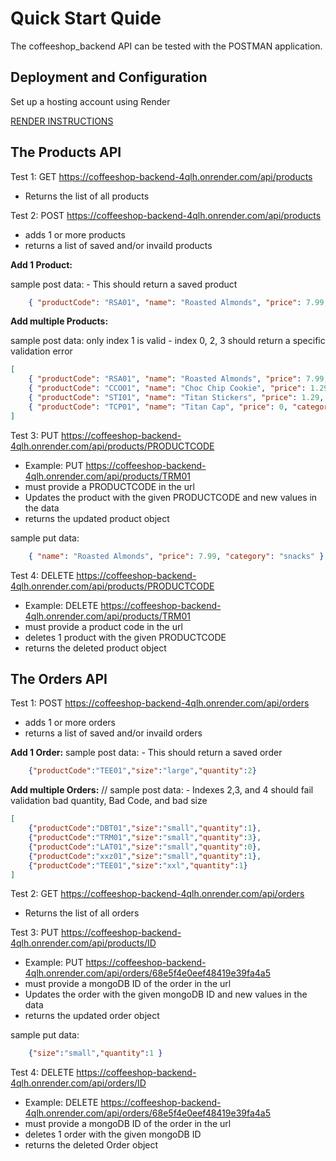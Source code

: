 # Quick Start Quide
The coffeeshop_backend API can be tested with the POSTMAN application.

## Deployment and Configuration
Set up a hosting account using Render

[RENDER INSTRUCTIONS](AI_Prompt_results_Render.md)

## The Products API

Test 1: GET https://coffeeshop-backend-4qlh.onrender.com/api/products
-  Returns the list of all products

Test 2: POST https://coffeeshop-backend-4qlh.onrender.com/api/products
- adds 1 or more products
- returns a list of saved and/or invaild products 

**Add 1 Product:** 

sample post data: - This should return a saved product
```json    
    { "productCode": "RSA01", "name": "Roasted Almonds", "price": 7.99, "category": "snacks" } 
```

**Add multiple Products:**

sample post data:  only index 1 is valid - index 0, 2, 3 should return a specific validation error
```json
[   
    { "productCode": "RSA01", "name": "Roasted Almonds", "price": 7.99, "category": "snacks" },
    { "productCode": "CCO01", "name": "Choc Chip Cookie", "price": 1.29, "category": "bakery" },
    { "productCode": "STI01", "name": "Titan Stickers", "price": 1.29, "category": "stuff" },
    { "productCode": "TCP01", "name": "Titan Cap", "price": 0, "categoryz": "merch" }
]
```

Test 3: PUT https://coffeeshop-backend-4qlh.onrender.com/api/products/PRODUCTCODE
- Example: PUT https://coffeeshop-backend-4qlh.onrender.com/api/products/TRM01
- must provide a PRODUCTCODE in the url
- Updates the product with the given PRODUCTCODE and new values in the data 
- returns the updated product object

sample put data: 
```json    
    { "name": "Roasted Almonds", "price": 7.99, "category": "snacks" } 
```

Test 4: DELETE https://coffeeshop-backend-4qlh.onrender.com/api/products/PRODUCTCODE

- Example: DELETE https://coffeeshop-backend-4qlh.onrender.com/api/products/TRM01
- must provide a product code in the url
- deletes 1 product with the given PRODUCTCODE
- returns the deleted product object


## The Orders API

Test 1: POST https://coffeeshop-backend-4qlh.onrender.com/api/orders
 - adds 1 or more orders
 - returns a list of saved and/or invaild orders 

**Add 1 Order:** 
sample post data: - This should return a saved order
```json    
    {"productCode":"TEE01","size":"large","quantity":2}
```

**Add multiple Orders:**
// sample post data: - Indexes 2,3, and 4 should fail validation bad quantity, Bad Code, and bad size
```json
[
    {"productCode":"DBT01","size":"small","quantity":1},
    {"productCode":"TRM01","size":"small","quantity":3},
    {"productCode":"LAT01","size":"small","quantity":0},   
    {"productCode":"xxz01","size":"small","quantity":1},
    {"productCode":"TEE01","size":"xxl","quantity":1}
]
```

Test 2: GET https://coffeeshop-backend-4qlh.onrender.com/api/orders
-  Returns the list of all orders

Test 3: PUT https://coffeeshop-backend-4qlh.onrender.com/api/products/ID
- Example: PUT https://coffeeshop-backend-4qlh.onrender.com/api/orders/68e5f4e0eef48419e39fa4a5
- must provide a mongoDB ID of the order in the url
- Updates the order with the given mongoDB ID and new values in the data 
- returns the updated order object

sample put data: 
```json    
    {"size":"small","quantity":1 } 
```

Test 4: DELETE https://coffeeshop-backend-4qlh.onrender.com/api/orders/ID
- Example: DELETE https://coffeeshop-backend-4qlh.onrender.com/api/orders/68e5f4e0eef48419e39fa4a5
- must provide a mongoDB ID of the order in the url
- deletes 1 order with the given mongoDB ID
- returns the deleted Order object
